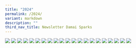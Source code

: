 ```yaml
---
title: "2024"
permalink: /2024/
variant: markdown
description: ""
third_nav_title: Newsletter Damai Sparks
---
```

![](/images/DamaiBuzz/2024/DMP24_SPARKs_2_page__1_.jpg)
![](/images/DamaiBuzz/2024/DMP24_SPARKs_2_page__2_.jpg)
![](/images/DamaiBuzz/2024/DMP24_SPARKs_2_page__3_.jpg)
![](/images/DamaiBuzz/2024/DMP24_SPARKs_2_page__4_.jpg)
![](/images/DamaiBuzz/2024/DMP24_SPARKs_2_page__5_.jpg)
![](/images/DamaiBuzz/2024/DMP24_SPARKs_2_page__6_.jpg)
![](/images/DamaiBuzz/2024/DMP24_SPARKs_2_page__7_.jpg)
![](/images/DamaiBuzz/2024/DMP24_SPARKs_2_page__8_.jpg)
![](/images/DamaiBuzz/2024/DMP24_SPARKs_2_page__9_.jpg)
![](/images/DamaiBuzz/2024/DMP24_SPARKs_2_page__10_.jpg)
![](/images/DamaiBuzz/2024/DMP24_SPARKs__1_.jpg)
![](/images/DamaiBuzz/2024/DMP24_SPARKs__2_.jpg)
![](/images/DamaiBuzz/2024/DMP24_SPARKs__3_.jpg)
![](/images/DamaiBuzz/2024/DMP24_SPARKs__4_.jpg)
![](/images/DamaiBuzz/2024/DMP24_SPARKs__5_.jpg)
![](/images/DamaiBuzz/2024/DMP24_SPARKs__6_.jpg)
![](/images/DamaiBuzz/2024/DMP24_SPARKs__7_.jpg)
![](/images/DamaiBuzz/2024/DMP24_SPARKs__8_.jpg)
![](/images/DamaiBuzz/2024/DMP24_SPARKs__9_.jpg)
![](/images/DamaiBuzz/2024/DMP24_SPARKs__10_.jpg)
![](/images/DamaiBuzz/2024/DMP24_SPARKs__11_.jpg)